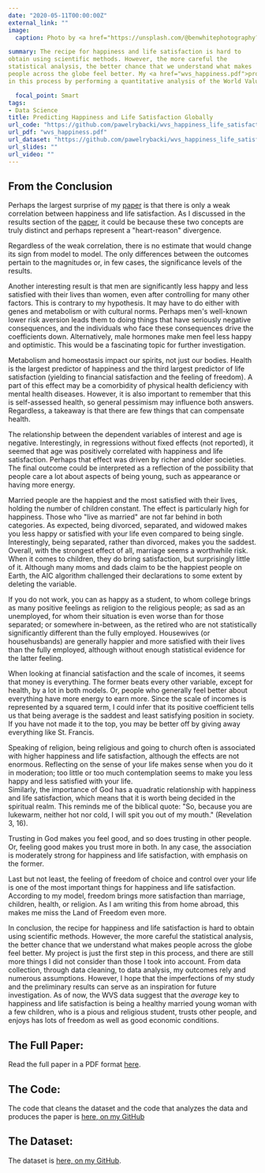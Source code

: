 ```yaml
---
date: "2020-05-11T00:00:00Z"
external_link: ""
image:
  caption: Photo by <a href="https://unsplash.com/@benwhitephotography?utm_source=unsplash&utm_medium=referral&utm_content=creditCopyText">Ben White</a> on <a href="https://unsplash.com/s/photos/joyful?utm_source=unsplash&utm_medium=referral&utm_content=creditCopyText">Unsplash</a>

summary: The recipe for happiness and life satisfaction is hard to
obtain using scientific methods. However, the more careful the
statistical analysis, the better chance that we understand what makes
people across the globe feel better. My <a href="wvs_happiness.pdf">project</a> makes the first step
in this process by performing a quantitative analysis of the World Values Survey data.

  focal_point: Smart
tags:
- Data Science
title: Predicting Happiness and Life Satisfaction Globally
url_code: "https://github.com/pawelrybacki/wvs_happiness_life_satisfaction"
url_pdf: "wvs_happiness.pdf"
url_dataset: "https://github.com/pawelrybacki/wvs_happiness_life_satisfaction/blob/main/wvs_life_satisfaction.dta"
url_slides: ""
url_video: ""
---
```


## From the Conclusion
Perhaps the largest surprise of my <a href="wvs_happiness.pdf">paper</a> is that there is only a weak correlation between happiness and life satisfaction. As I discussed in the results section of the <a href="wvs_happiness.pdf">paper</a>, it could be because these two concepts are truly distinct and perhaps represent a "heart-reason" divergence. 

Regardless of the weak correlation, there is no estimate that would change its sign from model to model. The only differences between the outcomes pertain to the magnitudes or, in few cases, the significance levels of the
results.

Another interesting result is that men are significantly less happy and
less satisfied with their lives than women, even after controlling for
many other factors. This is contrary to my hypothesis. It may have to do
either with genes and metabolism or with cultural norms. Perhaps men's
well-known lower risk aversion leads them to doing things that have
seriously negative consequences, and the individuals who face these
consequences drive the coefficients down. Alternatively, male hormones
make men feel less happy and optimistic. This would be a fascinating
topic for further investigation.

Metabolism and homeostasis impact our spirits, not just our bodies.
Health is the largest predictor of happiness and the third largest
predictor of life satisfaction (yielding to financial satisfaction and
the feeling of freedom). A part of this effect may be a comorbidity of
physical health deficiency with mental health diseases. However, it is
also important to remember that this is self-assessed health, so general
pessimism may influence both answers. Regardless, a takeaway is that
there are few things that can compensate health.

The relationship between the dependent variables of interest and age is
negative. Interestingly, in regressions without fixed effects (not
reported), it seemed that age was positively correlated with happiness
and life satisfaction. Perhaps that effect was driven by richer and
older societies. The final outcome could be interpreted as a reflection
of the possibility that people care a lot about aspects of being young,
such as appearance or having more energy.

Married people are the happiest and the most satisfied with their lives,
holding the number of children constant. The effect is particularly high
for happiness. Those who "live as married" are not far behind in both
categories. As expected, being divorced, separated, and widowed makes
you less happy or satisfied with your life even compared to being
single. Interestingly, being separated, rather than divorced, makes you
the saddest. Overall, with the strongest effect of all, marriage seems a
worthwhile risk. When it comes to children, they do bring satisfaction,
but surprisingly little of it. Although many moms and dads claim to be
the happiest people on Earth, the AIC algorithm challenged their
declarations to some extent by deleting the variable.

If you do not work, you can as happy as a student, to whom college
brings as many positive feelings as religion to the religious people; as
sad as an unemployed, for whom their situation is even worse than for
those separated; or somewhere in-between, as the retired who are not
statistically significantly different than the fully employed.
Housewives (or househusbands) are generally happier and more satisfied
with their lives than the fully employed, although without enough
statistical evidence for the latter feeling.

When looking at financial satisfaction and the scale of incomes, it
seems that money is everything. The former beats every other variable,
except for health, by a lot in both models. Or, people who generally
feel better about everything have more energy to earn more. Since the
scale of incomes is represented by a squared term, I could infer that
its positive coefficient tells us that being average is the saddest and
least satisfying position in society. If you have not made it to the
top, you may be better off by giving away everything like St. Francis.

Speaking of religion, being religious and going to church often is
associated with higher happiness and life satisfaction, although the
effects are not enormous. Reflecting on the sense of your life makes 
sense when you do it in moderation; too little or too much contemplation
seems to make you less happy and less satisfied with your life.  
Similarly, the importance of God has a quadratic
relationship with happiness and life satisfaction, which means that it
is worth being decided in the spiritual realm. This reminds me of the
biblical quote: "So, because you are lukewarm, neither hot nor cold, I
will spit you out of my mouth." (Revelation 3, 16).

Trusting in God makes you feel good, and so does trusting in other
people. Or, feeling good makes you trust more in both. In any case, the
association is moderately strong for happiness and life satisfaction,
with emphasis on the former.

Last but not least, the feeling of freedom of choice and control over
your life is one of the most important things for happiness and life
satisfaction. According to my model, freedom brings more satisfaction
than marriage, children, health, or religion. As I am writing this from
home abroad, this makes me miss the Land of Freedom even more.

In conclusion, the recipe for happiness and life satisfaction is hard to
obtain using scientific methods. However, the more careful the
statistical analysis, the better chance that we understand what makes
people across the globe feel better. My project is just the first step
in this process, and there are still more things I did not consider than
those I took into account. From data collection, through data cleaning,
to data analysis, my outcomes rely and numerous assumptions. However, I
hope that the imperfections of my study and the preliminary results can
serve as an inspiration for future investigation. As of now, the WVS
data suggest that the *average* key to happiness and life satisfaction
is being a healthy married young woman with a few children, who is a
pious and religious student, trusts other people, and enjoys has lots of
freedom as well as good economic conditions.

## The Full Paper:
Read the full paper in a PDF format <a href="wvs_happiness.pdf">here</a>.

## The Code:
The code that cleans the dataset and the code that analyzes the data and produces the paper is [here, on my GitHub](https://github.com/pawelrybacki/wvs_happiness_life_satisfaction)

## The Dataset:
The dataset is [here, on my GitHub](https://github.com/pawelrybacki/wvs_happiness_life_satisfaction/blob/main/wvs_life_satisfaction.dta).


